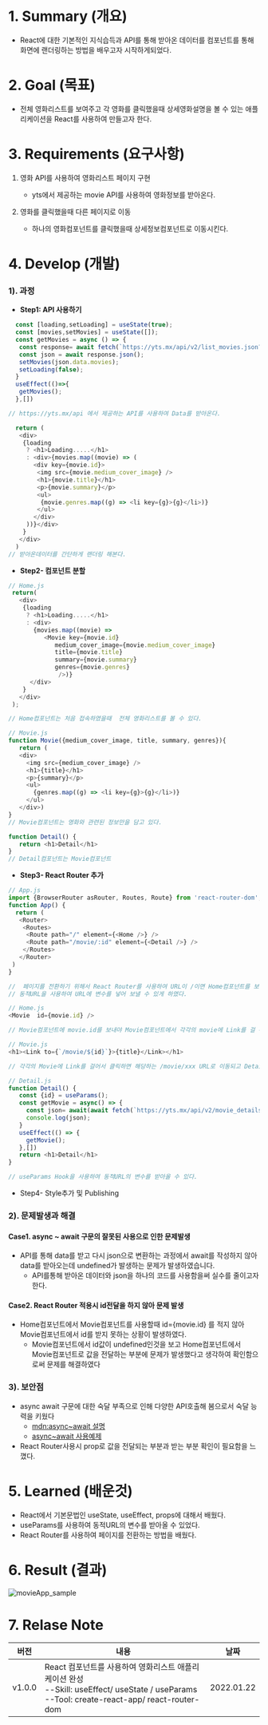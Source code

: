
# 1. Summary (개요)
+ React에 대한 기본적인 지식습득과 API를 통해 받아온 데이터를 컴포넌트를 통해 화면에 랜더링하는 방법을 배우고자 시작하게되었다.


# 2. Goal (목표)
* 전체 영화리스트를 보여주고 각 영화를 클릭했을때 상세영화설명을 볼 수 있는 애플리케이션을 React를 사용하여 만들고자 한다.  




# 3. Requirements (요구사항)
1. 영화 API를 사용하여 영화리스트 페이지 구현
    * yts에서 제공하는 movie API를 사용하여 영화정보를 받아온다.

2. 영화를 클릭했을때 다른 페이지로 이동
    + 하나의 영화컴포넌트를 클릭했을때 상세정보컴포넌트로 이동시킨다. 





# 4. Develop (개발)
### 1). 과정
* **Step1: API 사용하기**
```javascript
  const [loading,setLoading] = useState(true);
  const [movies,setMovies] = useState([]);
  const getMovies = async () => {
   const response= await fetch(`https://yts.mx/api/v2/list_movies.json?minimum_rating=8.5&sort_by=year`);
   const json = await response.json();
   setMovies(json.data.movies);
   setLoading(false);
  }
  useEffect(()=>{
   getMovies();
  },[])

// https://yts.mx/api 에서 제공하는 API를 사용하여 Data를 받아온다. 
```

```javascript
  return (
   <div>
    {loading 
     ? <h1>Loading.....</h1>
     : <div>{movies.map((movie) => (
       <div key={movie.id}>
        <img src={movie.medium_cover_image} />
        <h1>{movie.title}</h1>
        <p>{movie.summary}</p>
        <ul>
         {movie.genres.map((g) => <li key={g}>{g}</li>)}
        </ul>
       </div>
     ))}</div>
    }
   </div>
  )
// 받아온데이터를 간단하게 랜더링 해본다.
```



* **Step2- 컴포넌트 분할**
```javascript
// Home.js
 return(
   <div>
    {loading 
     ? <h1>Loading.....</h1>
     : <div>
       {movies.map((movie) => 
          <Movie key={movie.id}
             medium_cover_image={movie.medium_cover_image} 
             title={movie.title} 
             summary={movie.summary} 
             genres={movie.genres} 
              />)}
      </div>
    }
   </div>
 );

// Home컴포넌트는 처음 접속하였을때  전체 영화리스트를 볼 수 있다.
```

```javascript
// Movie.js
function Movie({medium_cover_image, title, summary, genres}){
   return (
   <div>
     <img src={medium_cover_image} />
     <h1>{title}</h1>
     <p>{summary}</p>
     <ul>
       {genres.map((g) => <li key={g}>{g}</li>)}
     </ul>
   </div>)
}
// Movie컴포넌트는 영화와 관련된 정보만을 담고 있다.
```


```javascript
function Detail() {
   return <h1>Detail</h1>
}
// Detail컴포넌트는 Movie컴포넌트
```


* **Step3- React Router 추가**
```javascript
// App.js
import {BrowserRouter asRouter, Routes, Route} from 'react-router-dom';
function App() {
  return (
   <Router>
    <Routes> 
     <Route path="/" element={<Home />} />
     <Route path="/movie/:id" element={<Detail />} />  
    </Routes>
   </Router>
 )
}

//  페이지를 전환하기 위해서 React Router를 사용하여 URL이 /이면 Home컴포넌트를 보여주고,  /movie/xxx 이면 Detail컴포넌트를 보여준다
// 동적URL을 사용하여 URL에 변수를 넣어 보낼 수 있게 하였다.
```

```javascript
// Home.js
<Movie  id={movie.id} />

// Movie컴포넌트에 movie.id를 보내야 Movie컴포넌트에서 각각의 movie에 Link를 걸 수 있을 것이다. 
```

```javascript
// Movie.js
<h1><Link to={`/movie/${id}`}>{title}</Link></h1>

// 각각의 Movie에 Link를 걸어서 클릭하면 해당하는 /movie/xxx URL로 이동되고 Detail컴포넌트가 보여질 것이다.
```



```javascript
// Detail.js
function Detail() {
   const {id} = useParams();
   const getMovie = async() => {
     const json= await(await fetch(`https://yts.mx/api/v2/movie_details.json?movie_id=${id}`)).json()
     console.log(json);
   }
   useEffect(() => {
     getMovie();
   },[])
   return <h1>Detail</h1>
}

// useParams Hook을 사용하여 동적URL의 변수를 받아올 수 있다.
```


* Step4- Style추가 및 Publishing



### 2). 문제발생과 해결
#### Case1. async ~ await 구문의 잘못된 사용으로 인한 문제발생
* API를 통해 data를 받고 다시 json으로 변환하는 과정에서 await를 작성하지 않아 data를 받아오는데 undefined가 발생하는 문제가 발생하였습니다.
    * API를통해 받아온 데이터와 json을 하나의 코드를 사용함을써 실수를 줄이고자 한다. 
    
 

#### Case2. React Router 적용시 id전달을 하지 않아 문제 발생
* Home컴포넌트에서 Movie컴포넌트를 사용할때 id={movie.id} 를 적지 않아 Movie컴포넌트에서 id를 받지 못하는 상황이 발생하였다.
    * Movie컴포넌트에서 id값이 undefined인것을 보고 Home컴포넌트에서 Movie컴포넌트로 값을 전달하는 부분에 문제가 발생했다고 생각하여 확인함으로써 문제를 해결하였다


### 3). 보안점
* async await 구문에 대한 숙달 부족으로 인해 다양한 API호출해 봄으로서 숙달 능력을 키웠다
    * [mdn:async~await 설명](https://developer.mozilla.org/ko/docs/Web/JavaScript/Reference/Statements/async_function)
    * [async~await 사용예제](https://joshua1988.github.io/web-development/javascript/js-async-await/)
* React Router사용시 prop로 값을 전달되는 부분과 받는 부분 확인이 필요함을 느꼈다. 



# 5. Learned (배운것)
- React에서 기본문법인 useState, useEffect, props에 대해서 배웠다. 
- useParams를 사용하여 동적URL의 변수를 받아올 수 있었다.
- React Router를 사용하여 페이지를 전환하는 방법을 배웠다.




# 6. Result (결과)
![movieApp_sample](https://user-images.githubusercontent.com/73148498/191717201-2b56d92f-4c77-4562-8a00-d9c9f5f4f1ab.PNG)





# 7. Relase Note

|버전|내용|날짜|
|------|---|---|
|v1.0.0|React 컴포넌트를 사용하여 영화리스트 애플리케이션 완성 </br> --Skill: useEffect/  useState /  useParams </br> --Tool: create-react-app/ react-router-dom    |2022.01.22|
